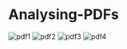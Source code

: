 # Analysing-PDFs
![pdf1](https://user-images.githubusercontent.com/107531426/181880046-1436296e-1070-4409-a32b-c481a3ef6e05.PNG)
![pdf2](https://user-images.githubusercontent.com/107531426/181880051-2e92c585-cfb7-43b6-b572-8800a73b6476.PNG)
![pdf3](https://user-images.githubusercontent.com/107531426/181880055-baf66f4e-3224-4cdf-a044-832f2a423d3d.PNG)
![pdf4](https://user-images.githubusercontent.com/107531426/181880057-8fd92e48-a637-4c0c-b542-0e2a9029523b.PNG)
